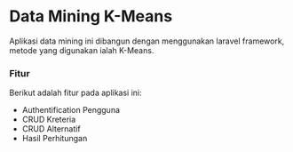 # Data Mining K-Means
Aplikasi data mining ini dibangun dengan menggunakan laravel framework, metode yang digunakan ialah K-Means.

### Fitur
Berikut adalah fitur pada aplikasi ini:
- Authentification Pengguna
- CRUD Kreteria
- CRUD Alternatif
- Hasil Perhitungan
